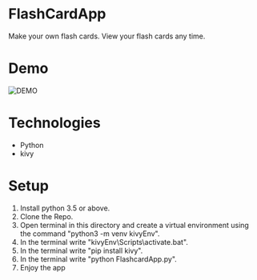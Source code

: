 # FlashCardApp
Make your own flash cards. View your flash cards any time.

# Demo 
![DEMO](https://github.com/FazleRabbbiferdaus172/FlashCardApp/blob/main/Flashcard.gif)

# Technologies
* Python 
* kivy

# Setup
1. Install python 3.5 or above.
2. Clone the Repo.
3. Open terminal in this directory and create a virtual environment using the command "python3 -m venv kivyEnv".
4. In the terminal write "kivyEnv\Scripts\activate.bat".
5. In the terminal write "pip install kivy".
6. In the terminal write "python FlashcardApp.py".
7. Enjoy the app

